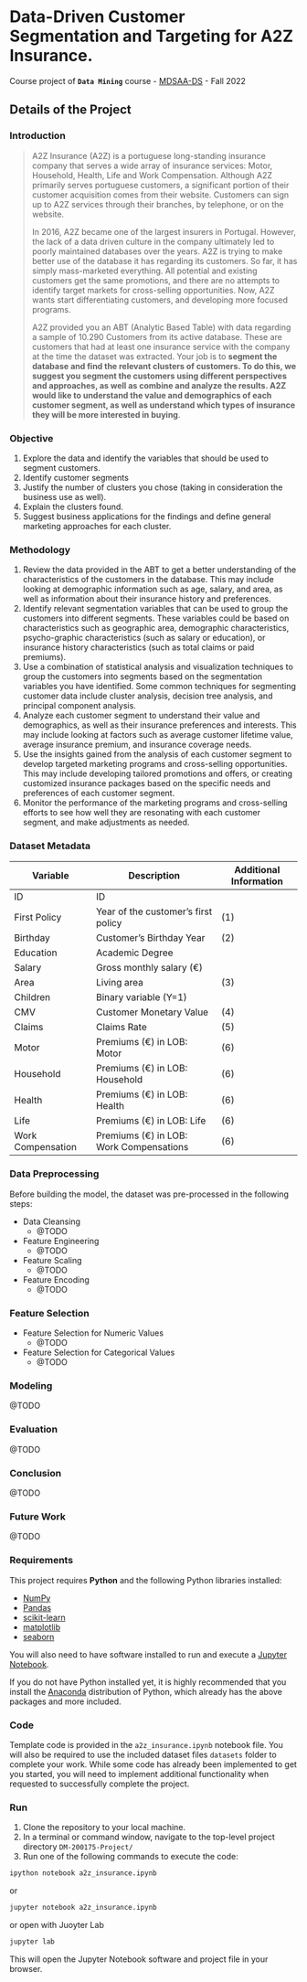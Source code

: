# Data-Driven Customer Segmentation and Targeting for A2Z Insurance.
Course project of **`Data Mining`**  course - [MDSAA-DS](www.novaims.unl.pt/MDSAA-DS) - Fall 2022

## Details of the Project

### Introduction
>A2Z Insurance (A2Z) is a portuguese long-standing insurance company that
serves a wide array of insurance services: Motor, Household, Health, Life and
Work Compensation. Although A2Z primarily serves portuguese customers, a
significant portion of their customer acquisition comes from their website.
Customers can sign up to A2Z services through their branches, by telephone, or
on the website.
> 
>In 2016, A2Z became one of the largest insurers in Portugal. However, the lack
of a data driven culture in the company ultimately led to poorly maintained
databases over the years. A2Z is trying to make better use of the database it
has regarding its customers. So far, it has simply mass-marketed everything.
All potential and existing customers get the same promotions, and there are no
attempts to identify target markets for cross-selling opportunities. Now, A2Z
wants start differentiating customers, and developing more focused programs.
>
>A2Z provided you an ABT (Analytic Based Table) with data regarding a sample of
10.290 Customers from its active database. These are customers that had at
least one insurance service with the company at the time the dataset was
extracted. Your job is to **segment the database and find the relevant clusters
of customers. To do this, we suggest you segment the customers using different
perspectives and approaches, as well as combine and analyze the results. A2Z
would like to understand the value and demographics of each customer segment,
as well as understand which types of insurance they will be more interested in
buying**.

### Objective
1. Explore the data and identify the variables that should be used to segment customers.
2. Identify customer segments
3. Justify the number of clusters you chose (taking in consideration the business use as well).
4. Explain the clusters found.
5. Suggest business applications for the findings and define general marketing approaches for each cluster.

### Methodology
1. Review the data provided in the ABT to get a better understanding of the characteristics of the customers in the database. This may include looking at demographic information such as age, salary, and area, as well as information about their insurance history and preferences.
2. Identify relevant segmentation variables that can be used to group the customers into different segments. These variables could be based on characteristics such as geographic area, demographic characteristics, psycho-graphic characteristics (such as salary or education), or insurance history characteristics (such as total claims or paid premiums).
3. Use a combination of statistical analysis and visualization techniques to group the customers into segments based on the segmentation variables you have identified. Some common techniques for segmenting customer data include cluster analysis, decision tree analysis, and principal component analysis.
4. Analyze each customer segment to understand their value and demographics, as well as their insurance preferences and interests. This may include looking at factors such as average customer lifetime value, average insurance premium, and insurance coverage needs.
5. Use the insights gained from the analysis of each customer segment to develop targeted marketing programs and cross-selling opportunities. This may include developing tailored promotions and offers, or creating customized insurance packages based on the specific needs and preferences of each customer segment.
6. Monitor the performance of the marketing programs and cross-selling efforts to see how well they are resonating with each customer segment, and make adjustments as needed.

### Dataset Metadata

| Variable 		      | Description                              | Additional Information |
|---------------------|------------------------------------------|------------------------|
| ID 		          | ID 		                                 |                        |
| First Policy 		  | Year of the customer’s first policy      | (1)                    |
| Birthday            | Customer’s Birthday Year                 | (2)                    |
| Education           | Academic Degree                          |                        |
| Salary              | Gross monthly salary (€) 		         |                        |
| Area 		          | Living area 		                     | (3)                    |
| Children 		      | Binary variable (Y=1) 		             |                        |
| CMV 		          | Customer Monetary Value 		         | (4)                    |
| Claims 		      | Claims Rate 		                     | (5)                    |
| Motor 		      | Premiums (€) in LOB: Motor 		         | (6)                    |
| Household 		  | Premiums (€) in LOB: Household 		     | (6)                    |
| Health 		      | Premiums (€) in LOB: Health 		     | (6)                    |
| Life 		          | Premiums (€) in LOB: Life 		         | (6)                    |
| Work Compensation   | Premiums (€) in LOB: Work Compensations  | (6)                    |

### Data Preprocessing

Before building the model, the dataset was pre-processed in the following steps:

- Data Cleansing
  - @TODO
- Feature Engineering
  - @TODO
- Feature Scaling
  - @TODO
- Feature Encoding
  - @TODO 

### Feature Selection
- Feature Selection for Numeric Values
  - @TODO
- Feature Selection for Categorical Values
  - @TODO

### Modeling

@TODO

### Evaluation

@TODO

### Conclusion

@TODO
### Future Work

@TODO
### Requirements

This project requires **Python** and the following Python libraries installed:

- [NumPy](http://www.numpy.org/)
- [Pandas](http://pandas.pydata.org/)
- [scikit-learn](http://scikit-learn.org/stable/)
- [matplotlib](http://matplotlib.org/)
- [seaborn](https://seaborn.pydata.org)

You will also need to have software installed to run and execute a [Jupyter Notebook](http://jupyter.org/install.html).

If you do not have Python installed yet, it is highly recommended that you install the [Anaconda](https://www.anaconda.com/download/) distribution of Python, which already has the above packages and more included. 

### Code

Template code is provided in the `a2z_insurance.ipynb` notebook file. You will also be required to use the included dataset files `datasets` folder to complete your work. While some code has already been implemented to get you started, you will need to implement additional functionality when requested to successfully complete the project.

### Run

1. Clone the repository to your local machine.
2. In a terminal or command window, navigate to the top-level project directory `DM-200175-Project/` 
3. Run one of the following commands to execute the code:

```bash
ipython notebook a2z_insurance.ipynb
```  
or
```bash
jupyter notebook a2z_insurance.ipynb
```
or open with Juoyter Lab
```bash
jupyter lab
```

This will open the Jupyter Notebook software and project file in your browser.
